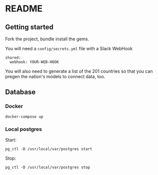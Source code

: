 # README

## Getting started

Fork the project, bundle install the gems.

You will need a `config/secrets.yml` file with a Slack WebHook
```
shared:
  webhook: YOUR-WEB-HOOK
```

You will also need to generate a list of the 201 countries so that you can pregen the nation's models to connect data, too.

## Database

### Docker
```
docker-compose up
```

### Local postgres
Start:
```
pg_ctl -D /usr/local/var/postgres start
```

Stop:
```
pg_ctl -D /usr/local/var/postgres stop
```